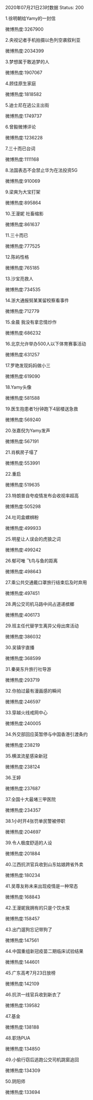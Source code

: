 2020年07月21日23时数据
Status: 200

1.徐明朝给Yamy的一封信

微博热度:3267900

2.央视记者手机拍摄以色列空袭叙利亚

微博热度:2034399

3.梦想属于敢追梦的人

微博热度:1907067

4.顾佳原生家庭

微博热度:1818582

5.迪士尼在逃公主出街

微博热度:1749737

6.曾毅微博评论

微博热度:1236228

7.三十而已台词

微博热度:1111168

8.法国表态不会禁止华为在法投资5G

微博热度:910069

9.梁爽为大宝打架

微博热度:895864

10.王漫妮 社畜缩影

微博热度:861637

11.三十而已

微博热度:777525

12.陈屿性格

微博热度:765185

13.沙宝亮救人

微博热度:734535

14.浙大通报努某某留校察看事件

微博热度:712779

15.金晨 我没有拿恋情炒作

微博热度:686232

16.北京允许举办500人以下体育赛事活动

微博热度:631257

17.罗艳发现妈妈做小三

微博热度:619090

18.Yamy头像

微博热度:581588

19.医生抱患者1分钟跑下4层楼送急救

微博热度:569240

20.张嘉倪为Yamy发声

微博热度:567191

21.肖枫房子塌了

微博热度:553991

22.重启

微博热度:519635

23.特朗普自夸疫情发布会收视率超高

微博热度:505298

24.吐司盒螺蛳粉

微博热度:499933

25.明星让人误会的虎狼之词

微博热度:499242

26.郁可唯 飞鸟与鱼的距离

微博热度:498643

27.乘公共交通戴口罩旅行结束后及时弃用

微博热度:497451

28.两公交司机马路中间占道递槟榔

微博热度:406173

29.班主任代替学生离异父母出席活动

微博热度:386032

30.吴镇宇直播

微博热度:368599

31.秦昊东升旅行社导游

微博热度:293719

32.你拍过最有漫画感的瞬间

微博热度:246597

33.穿越火线戒网中心

微博热度:240005

34.外交部回应英暂停与中国香港引渡条约

微博热度:238219

35.横滨流星感染新冠

微博热度:238124

36.王婷

微博热度:237687

37.全国十大最堵三甲医院

微博热度:234357

38.1小时开4张罚单民警被停职

微博热度:204697

39.令人极度舒适的人设

微博热度:201884

40.江西抗洪官兵收到山东姑娘跨省外卖

微博热度:180234

41.吴尊友称未来出现疫情是一种常态

微博热度:168843

42.王漫妮我拥有的只是个饮水泵

微博热度:158457

43.出门遛狗忘记带狗了

微博热度:147561

44.中国重组新冠疫苗二期临床试验结果

微博热度:144601

45.广东高考7月23日放榜

微博热度:142109

46.抗洪一线官兵收到新衣了

微博热度:139582

47.基金

微博热度:138188

48.职场PUA

微博热度:134850

49.小偷行窃后逃跑公交司机跳窗追回

微博热度:134309

50.阴阳师

微博热度:133694

